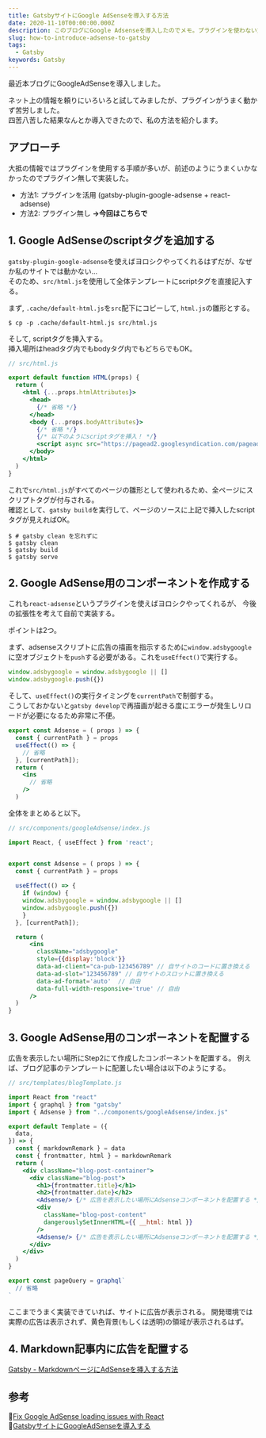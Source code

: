 ```yaml
---
title: GatsbyサイトにGoogle AdSenseを導入する方法
date: 2020-11-10T00:00:00.000Z
description: このブログにGoogle Adsenseを導入したのでメモ。プラグインを使わない方法を紹介。
slug: how-to-introduce-adsense-to-gatsby
tags: 
  - Gatsby
keywords: Gatsby
---
```


最近本ブログにGoogleAdSenseを導入しました。

ネット上の情報を頼りにいろいろと試してみましたが、プラグインがうまく動かず苦労しました。  
四苦八苦した結果なんとか導入できたので、私の方法を紹介します。


## アプローチ
大抵の情報ではプラグインを使用する手順が多いが、前述のようにうまくいかなかったのでプラグイン無しで実装した。

 - 方法1: プラグインを活用 (gatsby-plugin-google-adsense + react-adsense)
 - 方法2: プラグイン無し  **→今回はこちらで**


## 1. Google AdSenseのscriptタグを追加する
`gatsby-plugin-google-adsense`を使えばヨロシクやってくれるはずだが、なぜか私のサイトでは動かない...  
そのため、`src/html.js`を使用して全体テンプレートにscriptタグを直接記入する。


まず, `.cache/default-html.js`を`src`配下にコピーして, `html.js`の雛形とする。
```shell
$ cp -p .cache/default-html.js src/html.js
```
 
そして, scriptタグを挿入する。  
挿入場所はheadタグ内でもbodyタグ内でもどちらでもOK。
```jsx
// src/html.js

export default function HTML(props) {
  return (
    <html {...props.htmlAttributes}>
      <head>
        {/* 省略 */}
      </head>
      <body {...props.bodyAttributes}>
        {/* 省略 */}
        {/* 以下のようにscriptタグを挿入！ */}
        <script async src="https://pagead2.googlesyndication.com/pagead/js/adsbygoogle.js"></script>
      </body>
    </html>
  )
}
```

これで`src/html.js`がすべてのページの雛形として使われるため、全ページにスクリプトタグが付与される。  
確認として、`gatsby build`を実行して、ページのソースに上記で挿入したscriptタグが見えればOK。
```shell
$ # gatsby clean を忘れずに
$ gatsby clean
$ gatsby build
$ gatsby serve
```

<adsense></adsense>

## 2. Google AdSense用のコンポーネントを作成する
これも`react-adsense`というプラグインを使えばヨロシクやってくれるが、 今後の拡張性を考えて自前で実装する。

ポイントは2つ。

まず、adsenseスクリプトに広告の描画を指示するために`window.adsbygoogle`に空オブジェクトを`push`する必要がある。これを`useEffect()`で実行する。
```javascript
window.adsbygoogle = window.adsbygoogle || []
window.adsbygoogle.push({})
```

そして、`useEffect()`の実行タイミングを`currentPath`で制御する。  
こうしておかないと`gatsby develop`で再描画が起きる度にエラーが発生しリロードが必要になるため非常に不便。
```jsx
export const Adsense = ( props ) => {
  const { currentPath } = props
  useEffect(() => {
    // 省略
  }, [currentPath]);
  return (
    <ins
      // 省略
    />
  )
```

全体をまとめると以下。

```jsx
// src/components/googleAdsense/index.js

import React, { useEffect } from 'react';


export const Adsense = ( props ) => {
  const { currentPath } = props
  
  useEffect(() => {
    if (window) {
    window.adsbygoogle = window.adsbygoogle || []
    window.adsbygoogle.push({})
    }
  }, [currentPath]);

  return (
      <ins 
        className="adsbygoogle"
        style={{display:'block'}}
        data-ad-client="ca-pub-123456789" // 自サイトのコードに置き換える
        data-ad-slot="123456789" // 自サイトのスロットに置き換える
        data-ad-format='auto'  // 自由
        data-full-width-responsive='true' // 自由
      />
  )
}
```

<adsense></adsense>

## 3. Google AdSense用のコンポーネントを配置する
広告を表示したい場所にStep2にて作成したコンポーネントを配置する。
例えば、ブログ記事のテンプレートに配置したい場合は以下のようにする。

```jsx
// src/templates/blogTemplate.js

import React from "react"
import { graphql } from "gatsby"
import { Adsense } from "../components/googleAdsense/index.js"

export default Template = ({
  data,
}) => {
  const { markdownRemark } = data
  const { frontmatter, html } = markdownRemark
  return (
    <div className="blog-post-container">
      <div className="blog-post">
        <h1>{frontmatter.title}</h1>
        <h2>{frontmatter.date}</h2>
        <Adsense/> {/* 広告を表示したい場所にAdsenseコンポーネントを配置する */}
        <div
          className="blog-post-content"
          dangerouslySetInnerHTML={{ __html: html }}
        />
        <Adsense/> {/* 広告を表示したい場所にAdsenseコンポーネントを配置する */}
      </div>
    </div>
  )
}

export const pageQuery = graphql`
  // 省略
`
```

ここまでうまく実装できていれば、サイトに広告が表示される。
開発環境では実際の広告は表示されず、黄色背景(もしくは透明)の領域が表示されるはず。

<adsense></adsense>

## 4. Markdown記事内に広告を配置する
[Gatsby - MarkdownページにAdSenseを挿入する方法](/how-to-insert-adsense-to-markdown)


## 参考
:link:[Fix Google AdSense loading issues with React](https://mao-tss.medium.com/fix-google-adsense-loading-issues-with-react-f338cbd61ac4)  
:link:[GatsbyサイトにGoogleAdSenseを導入する](https://qiita.com/bob_yama/items/2b24fca112587a1bf8e8)

